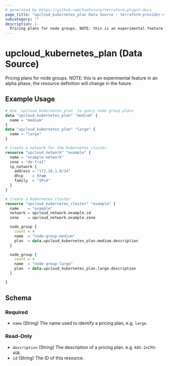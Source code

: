 ```yaml
---
# generated by https://github.com/hashicorp/terraform-plugin-docs
page_title: "upcloud_kubernetes_plan Data Source - terraform-provider-upcloud"
subcategory: ""
description: |-
  Pricing plans for node groups. NOTE: this is an experimental feature in an alpha phase, the resource definition will change in the future.
---
```


# upcloud_kubernetes_plan (Data Source)

Pricing plans for node groups. NOTE: this is an experimental feature in an alpha phase, the resource definition will change in the future.

## Example Usage

```terraform
# Use `upcloud_kubernetes_plan` to query node group plans
data "upcloud_kubernetes_plan" "medium" {
  name = "medium"
}
data "upcloud_kubernetes_plan" "large" {
  name = "large"
}

# Create a network for the Kubernetes cluster
resource "upcloud_network" "example" {
  name = "example-network"
  zone = "de-fra1"
  ip_network {
    address = "172.16.1.0/24"
    dhcp    = true
    family  = "IPv4"
  }
}

# Create a Kubernetes cluster
resource "upcloud_kubernetes_cluster" "example" {
  name    = "example"
  network = upcloud_network.example.id
  zone    = upcloud_network.example.zone

  node_group {
    count = 4
    name  = "node-group-medium"
    plan  = data.upcloud_kubernetes_plan.medium.description
  }

  node_group {
    count = 4
    name  = "node-group-large"
    plan  = data.upcloud_kubernetes_plan.large.description
  }

}
```

<!-- schema generated by tfplugindocs -->
## Schema

### Required

- `name` (String) The name used to identify a pricing plan, e.g. `large`.

### Read-Only

- `description` (String) The description of a pricing plan. e.g. `K8S-2xCPU-4GB`.
- `id` (String) The ID of this resource.



